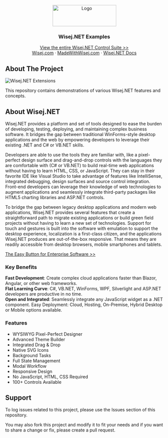 <div id="top"></div>

<!-- PROJECT LOGO -->
<br />
<div align="center">
  <a href="https://github.com/othneildrew/Best-README-Template">
    <img src="https://wisej.com/wp-content/uploads/2022/05/wisej-dotnet-logotype-main-nav-203-05312022.png" alt="Logo" width="203" height="68">
  </a>

  <h3 align="center">Wisej.NET Examples</h3>

  <p align="center">
    <a href="https://demo.wisej.com/demos">View the entire Wisej.NET Control Suite >></a>
    <br />
    <a href="https://wisej.com">Wisej.com</a>
    ·
    <a href="https://madewithwisej.com">MadeWithWisej.com</a>
    ·
    <a href="https://docs.wisej.com">Wisej.NET Docs</a>
  </p>
</div>

<!-- ABOUT THE PROJECT -->
## About The Project
![Wisej.NET Extensions](https://user-images.githubusercontent.com/21205878/171510449-4a02bf8a-503e-4951-ab56-14bceef5e915.png)

This repository contains demonstrations of various Wisej.NET features and concepts.

## About Wisej.NET

Wisej.NET provides a platform and set of tools designed to ease the burden of developing, testing, deploying, and maintaining complex business software. It bridges the gap between traditional WinForms-style desktop applications and the web by empowering developers to leverage their existing .NET and C# or VB.NET skills.

Developers are able to use the tools they are familiar with, like a pixel-perfect design surface and drag-and-drop controls with the languages they are comfortable with (C# or VB.NET) to build real-time web applications without having to learn HTML, CSS, or JavaScript. They can stay in their favorite IDE like Visual Studio to take advantage of features like IntelliSense, integrated debugging, design surfaces and source control integration. Front-end developers can leverage their knowledge of web technologies to augment applications and seamlessly integrate third-party packages like HTML5 charting libraries and ASP.NET controls.

To bridge the gap between legacy desktop applications and modern web applications, Wisej.NET provides several features that create a straightforward path to migrate existing applications or build green field projects without having to learn a new set of technologies. Support for touch and gestures is built into the software with emulation to support the desktop experience, localization is a first-class citizen, and the applications Wisej.NET produces are out-of-the-box responsive. That means they are readily accessible from desktop browsers, mobile smartphones and tablets.

[The Easy Button for Enterprise Software >>](https://www.codeproject.com/Articles/1208339/Wisej-The-Easy-Button-for-Enterprise-Software)

### Key Benefits
<b>Fast Development</b>: Create complex cloud applications faster than Blazor, Angular, or other web frameworks.
<br>
<b>Flat Learning Curve</b>: C#, VB.NET, WinForms, WPF, Silverlight and ASP.NET developers are productive in no time.
<br>
<b>Open and Integrated</b>: Seamlessly integrate any JavaScript widget as a .NET component. Easy Deployment: Cloud, Hosting, On-Premise, Hybrid Desktop or Mobile options available.

### Features
* WYSIWYG Pixel-Perfect Designer
* Advanced Theme Builder
* Integrated Drag & Drop
* Native SVG Icons
* Background Tasks
* Full State Management
* Modal Workflow
* Responsive Design
* No JavaScript, HTML, CSS Required
* 100+ Controls Available

## Support
To log issues related to this project, please use the Issues section of this repository.

You may also fork this project and modify it to fit your needs and if you want to share a change or fix, please create a pull request.
